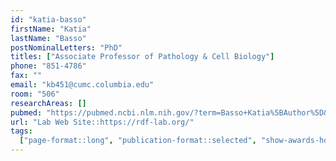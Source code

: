 ```yaml
---
id: "katia-basso"
firstName: "Katia"
lastName: "Basso"
postNominalLetters: "PhD"
titles: ["Associate Professor of Pathology & Cell Biology"]
phone: "851-4786"
fax: ""
email: "kb451@cumc.columbia.edu"
room: "506"
researchAreas: []
pubmed: "https://pubmed.ncbi.nlm.nih.gov/?term=Basso+Katia%5BAuthor%5D&sort=pubdate"
url: "Lab Web Site::https://rdf-lab.org/"
tags:
  ["page-format::long", "publication-format::selected", "show-awards-honors"]
---
```

